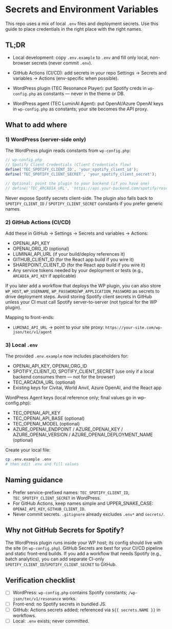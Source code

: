 # Secrets and Environment Variables

This repo uses a mix of local `.env` files and deployment secrets. Use this guide to place credentials in the right place with the right names.

## TL;DR
- Local development: copy `.env.example` to `.env` and fill only local, non-browser secrets (never commit `.env`).
- GitHub Actions (CI/CD): add secrets in your repo Settings → Secrets and variables → Actions (env-specific when possible).
- WordPress plugin (TEC Resonance Player): put Spotify creds in `wp-config.php` as constants — never in the theme or DB.

- WordPress agent (TEC LuminAI Agent): put OpenAI/Azure OpenAI keys in `wp-config.php` as constants; your site becomes the API proxy.

## What to add where

### 1) WordPress (server-side only)
The WordPress plugin reads constants from `wp-config.php`:

```php
// wp-config.php
// Spotify Client Credentials (Client Credentials flow)
define('TEC_SPOTIFY_CLIENT_ID', 'your_spotify_client_id');
define('TEC_SPOTIFY_CLIENT_SECRET', 'your_spotify_client_secret');

// Optional: point the plugin to your backend (if you have one)
// define('TEC_ARCADIA_URL', 'https://api.your-backend.com/spotify/resonance');
```

Never expose Spotify secrets client-side. The plugin also falls back to `SPOTIFY_CLIENT_ID` / `SPOTIFY_CLIENT_SECRET` constants if you prefer generic names.

### 2) GitHub Actions (CI/CD)
Add these in GitHub → Settings → Secrets and variables → Actions:

- OPENAI_API_KEY
- OPENAI_ORG_ID (optional)
- LUMINAI_API_URL (if your build/deploy references it)
- GITHUB_CLIENT_ID (for the React app build if you wire it)
- SHAREPOINT_CLIENT_ID (for the React app build if you wire it)
- Any service tokens needed by your deployment or tests (e.g., `ARCADIA_API_KEY` if applicable)

If you later add a workflow that deploys the WP plugin, you can also store `WP_HOST`, `WP_USERNAME`, `WP_PASSWORD`/`WP_APPLICATION_PASSWORD` as secrets to drive deployment steps. Avoid storing Spotify client secrets in GitHub unless your CI must call Spotify server-to-server (not typical for the WP plugin).

Mapping to front-ends:

- `LUMINAI_API_URL` → point to your site proxy: `https://your-site.com/wp-json/tec/v1/agent`

### 3) Local `.env`
The provided `.env.example` now includes placeholders for:

- OPENAI_API_KEY, OPENAI_ORG_ID
- SPOTIFY_CLIENT_ID, SPOTIFY_CLIENT_SECRET (use only if a local backend consumes them — not for the browser)
- TEC_ARCADIA_URL (optional)
- Existing keys for Civitai, World Anvil, Azure OpenAI, and the React app

WordPress Agent keys (local reference only; final values go in wp-config.php):

- TEC_OPENAI_API_KEY
- TEC_OPENAI_API_BASE (optional)
- TEC_OPENAI_MODEL (optional)
- AZURE_OPENAI_ENDPOINT / AZURE_OPENAI_KEY / AZURE_OPENAI_VERSION / AZURE_OPENAI_DEPLOYMENT_NAME (optional)

Create your local file:

```bash
cp .env.example .env
# then edit .env and fill values
```

## Naming guidance
- Prefer service-prefixed names: `TEC_SPOTIFY_CLIENT_ID`, `TEC_SPOTIFY_CLIENT_SECRET` in WordPress.
- For GitHub Actions, keep names simple and UPPER_SNAKE_CASE: `OPENAI_API_KEY`, `GITHUB_CLIENT_ID`.
- Never commit secrets. `.gitignore` already excludes `.env*` and `secrets/`.

## Why not GitHub Secrets for Spotify?
The WordPress plugin runs inside your WP host; its config should live with the site (in `wp-config.php`). GitHub Secrets are best for your CI/CD pipeline and static front-end builds. If you add a workflow that needs Spotify (e.g., batch analytics), you can add separate CI-only `SPOTIFY_CLIENT_ID`/`SPOTIFY_CLIENT_SECRET` to GitHub.

## Verification checklist
- [ ] WordPress: `wp-config.php` contains Spotify constants; `/wp-json/tec/v1/resonance` works.
- [ ] Front-end: no Spotify secrets in bundled JS.
- [ ] GitHub: Actions secrets added; referenced via `${{ secrets.NAME }}` in workflows.
- [ ] Local: `.env` exists; never committed.
